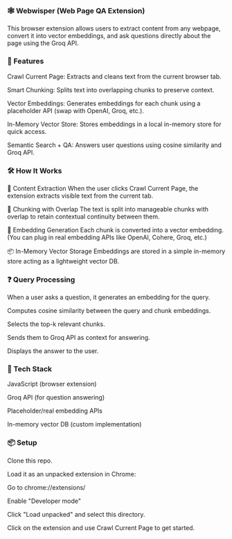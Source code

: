 ### 🕸️ Webwisper (Web Page QA Extension)
This browser extension allows users to extract content from any webpage, convert it into vector embeddings, and ask questions directly about the page using the Groq API.

### 🚀 Features
Crawl Current Page: Extracts and cleans text from the current browser tab.

Smart Chunking: Splits text into overlapping chunks to preserve context.

Vector Embeddings: Generates embeddings for each chunk using a placeholder API (swap with OpenAI, Groq, etc.).

In-Memory Vector Store: Stores embeddings in a local in-memory store for quick access.

Semantic Search + QA: Answers user questions using cosine similarity and Groq API.

### 🛠️ How It Works
🧹 Content Extraction
When the user clicks Crawl Current Page, the extension extracts visible text from the current tab.

🔗 Chunking with Overlap
The text is split into manageable chunks with overlap to retain contextual continuity between them.

📐 Embedding Generation
Each chunk is converted into a vector embedding. (You can plug in real embedding APIs like OpenAI, Cohere, Groq, etc.)

📦 In-Memory Vector Storage
Embeddings are stored in a simple in-memory store acting as a lightweight vector DB.

### ❓ Query Processing

When a user asks a question, it generates an embedding for the query.

Computes cosine similarity between the query and chunk embeddings.

Selects the top-k relevant chunks.

Sends them to Groq API as context for answering.

Displays the answer to the user.

### 🧪 Tech Stack
JavaScript (browser extension)

Groq API (for question answering)

Placeholder/real embedding APIs

In-memory vector DB (custom implementation)

### 📦 Setup
Clone this repo.

Load it as an unpacked extension in Chrome:

Go to chrome://extensions/

Enable "Developer mode"

Click "Load unpacked" and select this directory.

Click on the extension and use Crawl Current Page to get started.

